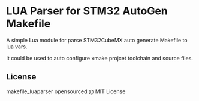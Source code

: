# LUA Parser for STM32 AutoGen Makefile

A simple Lua module for parse STM32CubeMX auto generate Makefile to lua vars.

It could be used to auto configure xmake projcet toolchain and source files.



## License

makefile_luaparser opensourced @ MIT License
